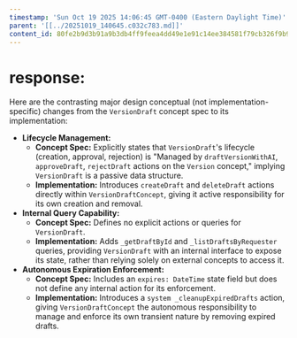 ```yaml
---
timestamp: 'Sun Oct 19 2025 14:06:45 GMT-0400 (Eastern Daylight Time)'
parent: '[[../20251019_140645.c032c783.md]]'
content_id: 80fe2b9d3b91a9b3db4ff9feea4dd49e1e91c14ee384581f79cb326f9b966b6e
---
```


# response:

Here are the contrasting major design conceptual (not implementation-specific) changes from the `VersionDraft` concept spec to its implementation:

* **Lifecycle Management:**
  * **Concept Spec:** Explicitly states that `VersionDraft`'s lifecycle (creation, approval, rejection) is "Managed by `draftVersionWithAI`, `approveDraft`, `rejectDraft` actions on the `Version` concept," implying `VersionDraft` is a passive data structure.
  * **Implementation:** Introduces `createDraft` and `deleteDraft` actions directly within `VersionDraftConcept`, giving it active responsibility for its own creation and removal.
* **Internal Query Capability:**
  * **Concept Spec:** Defines no explicit actions or queries for `VersionDraft`.
  * **Implementation:** Adds `_getDraftById` and `_listDraftsByRequester` queries, providing `VersionDraft` with an internal interface to expose its state, rather than relying solely on external concepts to access it.
* **Autonomous Expiration Enforcement:**
  * **Concept Spec:** Includes an `expires: DateTime` state field but does not define any internal action for its enforcement.
  * **Implementation:** Introduces a `system _cleanupExpiredDrafts` action, giving `VersionDraftConcept` the autonomous responsibility to manage and enforce its own transient nature by removing expired drafts.
